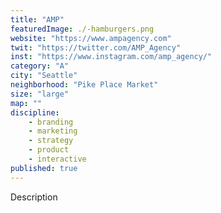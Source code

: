 ```yaml
---
title: "AMP"
featuredImage: ./-hamburgers.png
website: "https://www.ampagency.com"
twit: "https://twitter.com/AMP_Agency"
inst: "https://www.instagram.com/amp_agency/"
category: "A"
city: "Seattle"
neighborhood: "Pike Place Market"
size: "large"
map: ""
discipline:
    - branding
    - marketing
    - strategy
    - product
    - interactive
published: true
---
```


Description
